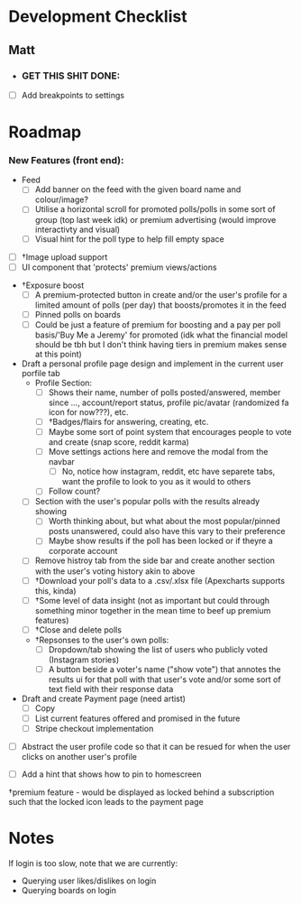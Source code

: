 # Development Checklist

## Matt


- ### GET THIS SHIT DONE:
- [ ] Add breakpoints to settings

# Roadmap

### New Features (front end):
- Feed
    - [ ] Add banner on the feed with the given board name and colour/image?
    - [ ] Utilise a horizontal scroll for promoted polls/polls in some sort of group (top last week idk) or premium advertising (would improve interactivty and visual) 
    - [ ] Visual hint for the poll type to help fill empty space
- [ ] †Image upload support
- [ ] UI component that 'protects' premium views/actions
- †Exposure boost
    - [ ] A premium-protected button in create and/or the user's profile for a limited amount of polls (per day) that boosts/promotes it in the feed
    - [ ] Pinned polls on boards
    - [ ] Could be just a feature of premium for boosting and a pay per poll basis/'Buy Me a Jeremy' for promoted (idk what the financial model should be tbh but I don't think having tiers in premium makes sense at this point)
- Draft a personal profile page design and implement in the current user porfile tab
    - Profile Section:
        - [ ] Shows their name, number of polls posted/answered, member since ..., account/report status, profile pic/avatar (randomized fa icon for now???), etc.
        - [ ] †Badges/flairs for answering, creating, etc.
        - [ ] Maybe some sort of point system that encourages people to vote and create (snap score, reddit karma)
        - [ ] Move settings actions here and remove the modal from the navbar
            - [ ] No, notice how instagram, reddit, etc have separete tabs, want the profile to look to you as it would to others
        - [ ] Follow count?
    - [ ] Section with the user's popular polls with the results already showing
        - [ ] Worth thinking about, but what about the most popular/pinned posts unanswered, could also have this vary to their preference
        - [ ] Maybe show results if the poll has been locked or if theyre a corporate account
    - [ ] Remove histroy tab from the side bar and create another section with the user's voting history akin to above
    - [ ] †Download your poll's data to a .csv/.xlsx file (Apexcharts supports this, kinda)
    - [ ] †Some level of data insight (not as important but could through something minor together in the mean time to beef up premium features)
    - [ ] †Close and delete polls
    - †Repsonses to the user's own polls:
        - [ ] Dropdown/tab showing the list of users who publicly voted (Instagram stories)
        - [ ] A button beside a voter's name ("show vote") that annotes the results ui for that poll with that user's vote and/or some sort of text field with their response data
- Draft and create Payment page (need artist)
    - [ ] Copy
    - [ ] List current features offered and promised in the future
    - [ ] Stripe checkout implementation
- [ ] Abstract the user profile code so that it can be resued for when the user clicks on another user's profile
- [ ] Add a hint that shows how to pin to homescreen


†premium feature - would be displayed as locked behind a subscription such that the locked icon leads to the payment page


# Notes

If login is too slow, note that we are currently:

- Querying user likes/dislikes on login
- Querying boards on login
